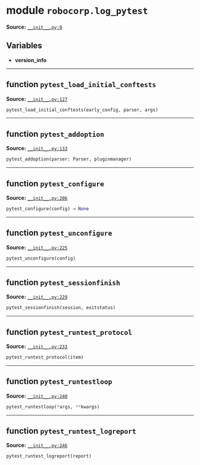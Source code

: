 <!-- markdownlint-disable -->

# module `robocorp.log_pytest`

**Source:** [`__init__.py:0`](https://github.com/robocorp/robo/tree/master/log_pytest/src/robocorp/log_pytest/__init__.py#L0)

## Variables

- **version_info**

______________________________________________________________________

## function `pytest_load_initial_conftests`

**Source:** [`__init__.py:127`](https://github.com/robocorp/robo/tree/master/log_pytest/src/robocorp/log_pytest/__init__.py#L127)

```python
pytest_load_initial_conftests(early_config, parser, args)
```

______________________________________________________________________

## function `pytest_addoption`

**Source:** [`__init__.py:133`](https://github.com/robocorp/robo/tree/master/log_pytest/src/robocorp/log_pytest/__init__.py#L133)

```python
pytest_addoption(parser: Parser, pluginmanager)
```

______________________________________________________________________

## function `pytest_configure`

**Source:** [`__init__.py:206`](https://github.com/robocorp/robo/tree/master/log_pytest/src/robocorp/log_pytest/__init__.py#L206)

```python
pytest_configure(config) → None
```

______________________________________________________________________

## function `pytest_unconfigure`

**Source:** [`__init__.py:225`](https://github.com/robocorp/robo/tree/master/log_pytest/src/robocorp/log_pytest/__init__.py#L225)

```python
pytest_unconfigure(config)
```

______________________________________________________________________

## function `pytest_sessionfinish`

**Source:** [`__init__.py:229`](https://github.com/robocorp/robo/tree/master/log_pytest/src/robocorp/log_pytest/__init__.py#L229)

```python
pytest_sessionfinish(session, exitstatus)
```

______________________________________________________________________

## function `pytest_runtest_protocol`

**Source:** [`__init__.py:233`](https://github.com/robocorp/robo/tree/master/log_pytest/src/robocorp/log_pytest/__init__.py#L233)

```python
pytest_runtest_protocol(item)
```

______________________________________________________________________

## function `pytest_runtestloop`

**Source:** [`__init__.py:240`](https://github.com/robocorp/robo/tree/master/log_pytest/src/robocorp/log_pytest/__init__.py#L240)

```python
pytest_runtestloop(*args, **kwargs)
```

______________________________________________________________________

## function `pytest_runtest_logreport`

**Source:** [`__init__.py:246`](https://github.com/robocorp/robo/tree/master/log_pytest/src/robocorp/log_pytest/__init__.py#L246)

```python
pytest_runtest_logreport(report)
```

